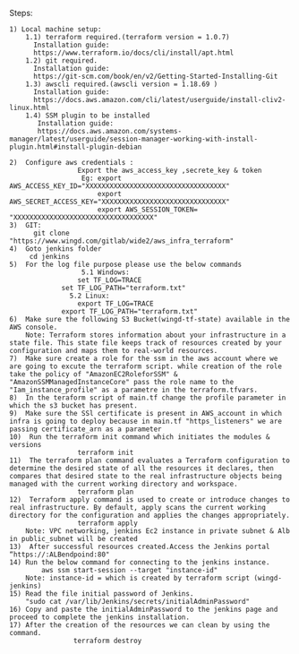 Steps:

    1) Local machine setup:
        1.1) terraform required.(terraform version = 1.0.7)
          Installation guide:
          https://www.terraform.io/docs/cli/install/apt.html
        1.2) git required.
	      Installation guide:
	      https://git-scm.com/book/en/v2/Getting-Started-Installing-Git
        1.3) awscli required.(awscli version = 1.18.69 )
          Installation guide:
          https://docs.aws.amazon.com/cli/latest/userguide/install-cliv2-linux.html
        1.4) SSM plugin to be installed
           Installation guide:
           https://docs.aws.amazon.com/systems-manager/latest/userguide/session-manager-working-with-install-plugin.html#install-plugin-debian
		
    2)  Configure aws credentials : 
                     Export the aws_access_key ,secrete_key & token 
                      Eg: export AWS_ACCESS_KEY_ID="XXXXXXXXXXXXXXXXXXXXXXXXXXXXXXXXXXX"
                          export AWS_SECRET_ACCESS_KEY="XXXXXXXXXXXXXXXXXXXXXXXXXXXXXXX"
                          export AWS_SESSION_TOKEN= "XXXXXXXXXXXXXXXXXXXXXXXXXXXXXXXXXXX"
    3)  GIT: 
          git clone "https://www.wingd.com/gitlab/wide2/aws_infra_terraform"  
    4)  Goto jenkins folder
         cd jenkins
    5)  For the log file purpose please use the below commands
                      5.1 Windows:
		             set TF_LOG=TRACE
			     set TF_LOG_PATH="terraform.txt"
		           5.2 Linux:
		             export TF_LOG=TRACE
			     export TF_LOG_PATH="terraform.txt"
    6)  Make sure the following S3 Bucket(wingd-tf-state) available in the AWS console.
        Note: Terraform stores information about your infrastructure in a state file. This state file keeps track of resources created by your configuration and maps them to real-world resources.
    7)  Make sure create a role for the ssm in the aws account where we are going to excute the terraform script. while creation of the role take the policy of "AmazonEC2RoleforSSM" & "AmazonSSMManagedInstanceCore" pass the role name to the "Iam_instance_profile" as a parametre in the terraform.tfvars.
    8)  In the teraform script of main.tf change the profile parameter in which the s3 bucket has present.
    9)  Make sure the SSl certificate is present in AWS_account in which infra is going to deploy because in main.tf "https_listeners" we are passing certificate_arn as a parameter
    10)  Run the terraform init command which initiates the modules & versions 
                     terraform init
    11)  The terraform plan command evaluates a Terraform configuration to determine the desired state of all the resources it declares, then compares that desired state to the real infrastructure objects being managed with the current working directory and workspace.
                     terraform plan
    12)  Terraform apply command is used to create or introduce changes to real infrastructure. By default, apply scans the current working directory for the configuration and applies the changes appropriately.
                     terraform apply
        Note: VPC networking, jenkins Ec2 instance in private subnet & Alb in public_subnet will be created         
    13)  After successful resources created.Access the Jenkins portal “https://:ALBendpoind:80"
    14) Run the below command for connecting to the jenkins instance.
            aws ssm start-session --target "instance-id" 
	    Note: instance-id = which is created by terraform script (wingd-jenkins)
    15) Read the file initial password of Jenkins.
        "sudo cat /var/lib/Jenkins/secrets/initialAdminPassword"
    16) Copy and paste the initialAdminPassword to the jenkins page and proceed to complete the jenkins installation.
    17) After the creation of the resources we can clean by using the command.
                    terraform destroy
